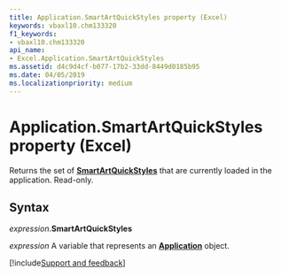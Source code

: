 ```yaml
---
title: Application.SmartArtQuickStyles property (Excel)
keywords: vbaxl10.chm133320
f1_keywords:
- vbaxl10.chm133320
api_name:
- Excel.Application.SmartArtQuickStyles
ms.assetid: d4c9d4cf-b077-17b2-33dd-8449d0185b95
ms.date: 04/05/2019
ms.localizationpriority: medium
---
```



# Application.SmartArtQuickStyles property (Excel)

Returns the set of **[SmartArtQuickStyles](Office.SmartArtQuickStyles.md)** that are currently loaded in the application. Read-only.


## Syntax

_expression_.**SmartArtQuickStyles**

_expression_ A variable that represents an **[Application](Excel.Application(object).md)** object.







[!include[Support and feedback](~/includes/feedback-boilerplate.md)]